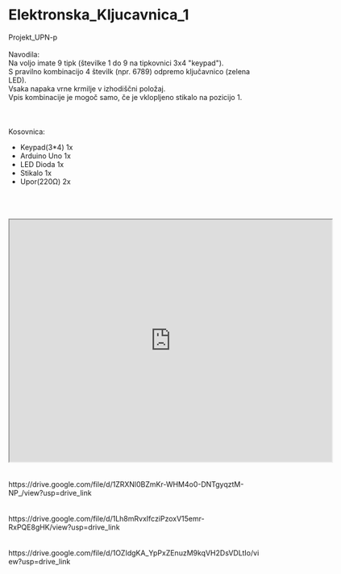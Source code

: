 # Elektronska_Kljucavnica_1
Projekt_UPN-p  <br>
  <br>
Navodila:  <br>
Na voljo imate 9 tipk (številke 1 do 9 na tipkovnici 3x4 "keypad"). <br>
S pravilno kombinacijo 4 številk (npr. 6789) odpremo ključavnico (zelena LED). <br>
Vsaka napaka vrne krmilje v izhodiščni položaj. <br>
Vpis kombinacije je mogoč samo, če je vklopljeno stikalo na pozicijo 1.  <br>
  <br>
  <br>
  <br>
 Kosovnica:  <br>
   - Keypad(3*4)  1x  <br>
   - Arduino Uno  1x  <br>
   - LED Dioda    1x  <br>
   - Stikalo      1x  <br>
   - Upor(220Ω)   2x  <br>
<br>
<br>
<br>
<iframe src="https://drive.google.com/file/d/1-T6NAVnVc2njL4yeoenwKZ6-NVWVFl7-/preview" width="640" height="480" allow="autoplay"></iframe>
<br>
<br>
<br>
https://drive.google.com/file/d/1ZRXNl0BZmKr-WHM4o0-DNTgyqztM-NP_/view?usp=drive_link
<br>
<br>
<br>
https://drive.google.com/file/d/1Lh8mRvxIfcziPzoxV15emr-RxPQE8gHK/view?usp=drive_link
<br>
<br>
<br>
https://drive.google.com/file/d/1OZIdgKA_YpPxZEnuzM9kqVH2DsVDLtIo/view?usp=drive_link
